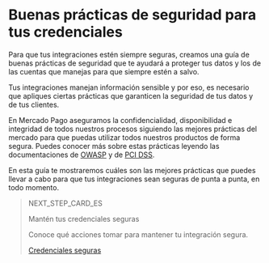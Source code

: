 # Buenas prácticas de seguridad para tus credenciales

Para que tus integraciones estén siempre seguras, creamos una guía de buenas prácticas de seguridad que te ayudará a proteger tus datos y los de las cuentas que manejas para que siempre estén a salvo.

Tus integraciones manejan información sensible y por eso, es necesario que apliques ciertas prácticas que garanticen la seguridad de tus datos y de tus clientes. 

En Mercado Pago aseguramos la confidencialidad, disponibilidad e integridad de todos nuestros procesos siguiendo las mejores prácticas del mercado para que puedas utilizar todos nuestros productos de forma segura. Puedes conocer más sobre estas prácticas leyendo las documentaciones de [OWASP](https://www.mercadopago[FAKER][URL][DOMAIN]/developers/es/guides/security/owasp) y de [PCI DSS](https://www.mercadopago[FAKER][URL][DOMAIN]/developers/es/guides/security/pci).

En esta guía te mostraremos cuáles son las mejores prácticas que puedes llevar a cabo para que tus integraciones sean seguras de punta a punta, en todo momento.

> NEXT_STEP_CARD_ES
>
> Mantén tus credenciales seguras 
>
> Conoce qué acciones tomar para mantener tu integración segura.
>
> [Credenciales seguras](https://www.mercadopago[FAKER][URL][DOMAIN]/developers/es/guides/best-practices/safety-for-your-credentials/secure-credentials)
